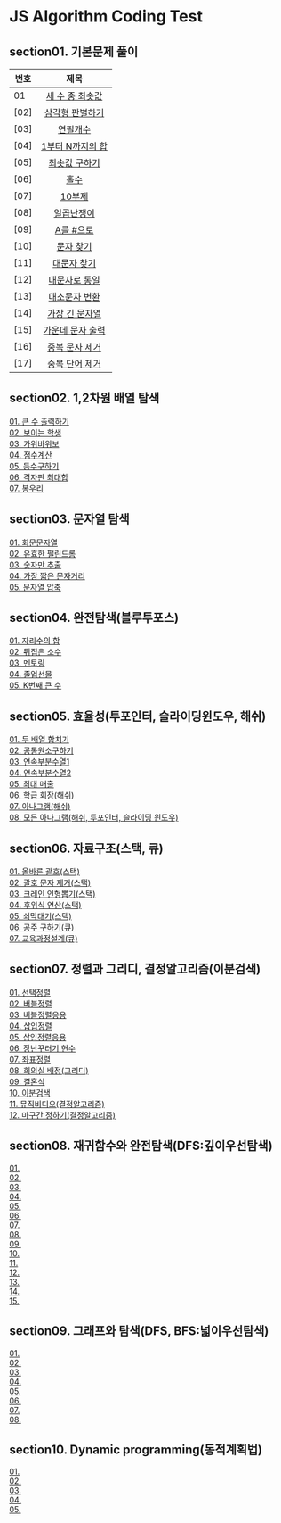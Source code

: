 # JS Algorithm Coding Test

## section01. 기본문제 풀이
| 번호 | 제목 |   
| ------------- |:-------------:|  
| 01| [세 수 중 최솟값](section01/01.js) | |  
| [02] | [삼각형 판별하기](section01/02.js) | |  
| [03] | [연필개수](section01/03.js) | |  
| [04] | [1부터 N까지의 합](section01/04.js) | |  
| [05] | [최솟값 구하기](section01/05.js) | |  
| [06] | [홀수](section01/06.js) | |  
| [07] | [10부제](section01/07.js) | |  
| [08] | [일곱난쟁이](section01/08.js) | |  
| [09] | [A를 #으로](section01/09.js) | |  
| [10] | [문자 찾기](section01/10.js) | |  
| [11] | [대문자 찾기](section01/11.js) | |  
| [12] | [대문자로 통일](section01/12.js) | |  
| [13] | [대소문자 변환](section01/13.js) | |  
| [14] | [가장 긴 문자열](section01/14.js) | |  
| [15] | [가운데 문자 출력](section01/15.js) | |  
| [16] | [중복 문자 제거](section01/16.js) | |  
| [17] | [중복 단어 제거](section01/17.js) | |  

## section02. 1,2차원 배열 탐색

[01. 큰 수 출력하기](section02/01.js)  
[02. 보이는 학생](section02/02.js)  
[03. 가위바위보](section02/03.js)  
[04. 점수계산](section02/04.js)  
[05. 등수구하기](section02/05.js)  
[06. 격자판 최대합](section02/06.js)  
[07. 봉우리](section02/07.js)

## section03. 문자열 탐색

[01. 회문문자열](section03/01.js)  
[02. 유효한 팰린드롬](section03/02.js)  
[03. 숫자만 추출](section03/03.js)  
[04. 가장 짧은 문자거리](section03/04.js)  
[05. 문자열 압축](section03/05.js)

## section04. 완전탐색(블루투포스)

[01. 자리수의 합](section04/01.js)  
[02. 뒤집은 소수](section04/02.js)  
[03. 멘토링](section04/03.js)  
[04. 졸업선물](section04/04.js)  
[05. K번째 큰 수](section04/05.js)

## section05. 효율성(투포인터, 슬라이딩윈도우, 해쉬)

[01. 두 배열 합치기](section05/01.js)  
[02. 공통원소구하기](section05/02.js)  
[03. 연속부분수열1](section05/03.js)  
[04. 연속부분수열2](section05/04.js)  
[05. 최대 매출](section05/05.js)  
[06. 학급 회장(해쉬)](section05/06.js)  
[07. 아나그램(해쉬)](section05/07.js)  
[08. 모든 아나그램(해쉬, 투포인터, 슬라이딩 윈도우)](section05/08.js)

## section06. 자료구조(스택, 큐)

[01. 올바른 괄호(스택)](section06/01.js)  
[02. 괄호 문자 제거(스택)](section06/02.js)  
[03. 크레인 인형뽑기(스택)](section06/03.js)  
[04. 후위식 연산(스택)](section06/04.js)  
[05. 쇠막대기(스택)](section06/05.js)  
[06. 공주 구하기(큐)](section06/06.js)  
[07. 교육과정설계(큐)](section06/07.js)  

## section07. 정렬과 그리디, 결정알고리즘(이분검색)

[01. 선택정렬](section07/01.js)  
[02. 버블정렬](section07/02.js)  
[03. 버블정렬응용](section07/03.js)  
[04. 삽입정렬](section07/04.js)  
[05. 삽입정렬응용](section07/05.js)  
[06. 장난꾸러기 현수](section07/06.js)  
[07. 좌표정렬](section07/07.js)  
[08. 회의실 배정(그리디)](section07/08.js)  
[09. 결혼식](section07/09.js)  
[10. 이분검색](section07/10.js)  
[11. 뮤직비디오(결정알고리즘)](section07/11.js)  
[12. 마구간 정하기(결정알고리즘)](section07/12.js)  

## section08. 재귀함수와 완전탐색(DFS:깊이우선탐색)

[01. ](section08/01.js)  
[02. ](section08/02.js)  
[03. ](section08/03.js)  
[04. ](section08/04.js)  
[05. ](section08/05.js)  
[06. ](section08/06.js)  
[07. ](section08/07.js)  
[08. ](section08/08.js)  
[09. ](section08/09.js)  
[10. ](section08/10.js)  
[11. ](section08/11.js)  
[12. ](section08/12.js)  
[13. ](section08/13.js)  
[14. ](section08/14.js)  
[15. ](section08/15.js)  

## section09. 그래프와 탐색(DFS, BFS:넓이우선탐색)

[01. ](section09/01.js)  
[02. ](section09/02.js)  
[03. ](section09/03.js)  
[04. ](section09/04.js)  
[05. ](section09/05.js)  
[06. ](section09/06.js)  
[07. ](section09/07.js)  
[08. ](section09/08.js)  

## section10. Dynamic programming(동적계획법)

[01. ](section10/01.js)  
[02. ](section10/02.js)  
[03. ](section10/03.js)  
[04. ](section10/04.js)  
[05. ](section10/05.js)  
